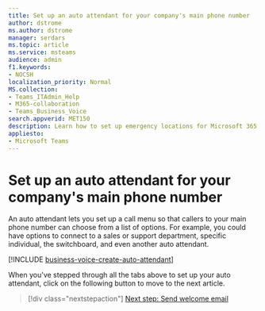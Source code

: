```yaml
---
title: Set up an auto attendant for your company's main phone number
author: dstrome 
ms.author: dstrome
manager: serdars
ms.topic: article
ms.service: msteams
audience: admin
f1.keywords:
- NOCSH
localization_priority: Normal
MS.collection: 
- Teams_ITAdmin_Help
- M365-collaboration
- Teams_Business_Voice
search.appverid: MET150
description: Learn how to set up emergency locations for Microsoft 365 Business Voice.
appliesto: 
- Microsoft Teams
---
```


# Set up an auto attendant for your company's main phone number

An auto attendant lets you set up a call menu so that callers to your main phone number can choose from a list of options. For example, you could have options to connect to a sales or support department, specific individual, the switchboard, and even another auto attendant.

[!INCLUDE [business-voice-create-auto-attendant](../includes/business-voice-create-auto-attendant.md)]

When you've stepped through all the tabs above to set up your auto attendant, click on the following button to move to the next article.

> [!div class="nextstepaction"]
> [Next step: Send welcome email](set-up-send-welcome.md)
